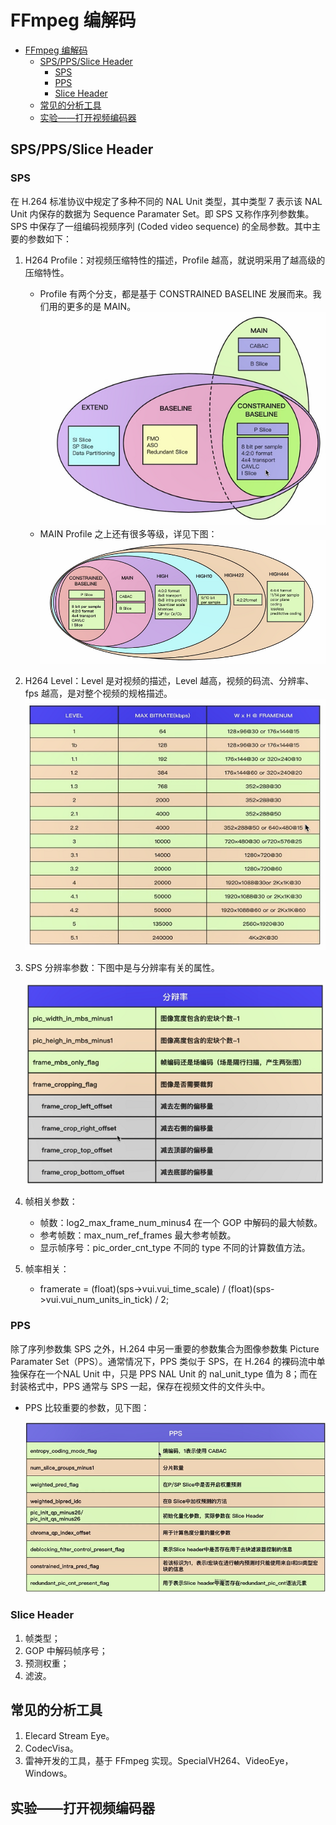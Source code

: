 # FFmpeg 编解码

- [FFmpeg 编解码](#ffmpeg-编解码)
  - [SPS/PPS/Slice Header](#spsppsslice-header)
    - [SPS](#sps)
    - [PPS](#pps)
    - [Slice Header](#slice-header)
  - [常见的分析工具](#常见的分析工具)
  - [实验——打开视频编码器](#实验打开视频编码器)

## SPS/PPS/Slice Header

### SPS

在 H.264 标准协议中规定了多种不同的 NAL Unit 类型，其中类型 7 表示该 NAL Unit 内保存的数据为 Sequence Paramater Set。即 SPS 又称作序列参数集。SPS 中保存了一组编码视频序列 (Coded video sequence) 的全局参数。其中主要的参数如下：

1. H264 Profile：对视频压缩特性的描述，Profile 越高，就说明采用了越高级的压缩特性。
    - Profile 有两个分支，都是基于 CONSTRAINED BASELINE 发展而来。我们用的更多的是 MAIN。
        ![24](./Img/24.png)
    - MAIN Profile 之上还有很多等级，详见下图：
        ![25](./Img/25.png)

2. H264 Level：Level 是对视频的描述，Level 越高，视频的码流、分辨率、fps 越高，是对整个视频的规格描述。
    ![26](./Img/26.png)

3. SPS 分辨率参数：下图中是与分辨率有关的属性。

    ![27](./Img/27.png)

4. 帧相关参数：
    - 帧数：log2_max_frame_num_minus4 在一个 GOP 中解码的最大帧数。
    - 参考帧数：max_num_ref_frames 最大参考帧数。
    - 显示帧序号：pic_order_cnt_type 不同的 type 不同的计算数值方法。

5. 帧率相关：
   - framerate = (float)(sps->vui.vui_time_scale) / (float)(sps->vui.vui_num_units_in_tick) / 2;

### PPS

除了序列参数集 SPS 之外，H.264 中另一重要的参数集合为图像参数集 Picture Paramater Set（PPS）。通常情况下，PPS 类似于 SPS，在 H.264 的裸码流中单独保存在一个NAL Unit 中，只是 PPS NAL Unit 的 nal_unit_type 值为 8；而在封装格式中，PPS 通常与 SPS 一起，保存在视频文件的文件头中。

- PPS 比较重要的参数，见下图：

    ![28](./Img/28.png)

### Slice Header

1. 帧类型；
2. GOP 中解码帧序号；
3. 预测权重；
4. 滤波。

## 常见的分析工具

1. Elecard Stream Eye。
2. CodecVisa。
3. 雷神开发的工具，基于 FFmpeg 实现。SpecialVH264、VideoEye，Windows。

## 实验——打开视频编码器
